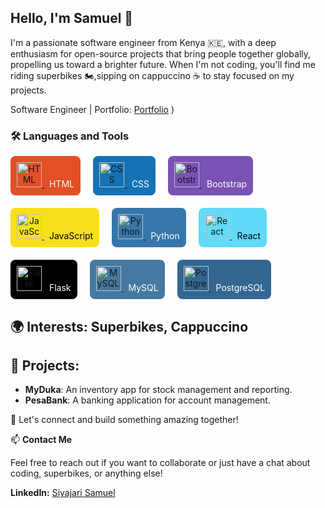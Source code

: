 ## Hello, I'm Samuel 👋

I'm a passionate software engineer from Kenya 🇰🇪, with a deep enthusiasm for open-source projects that bring people together globally, propelling us toward a brighter future. When I'm not coding, you'll find me riding superbikes 🏍️,sipping on cappuccino ☕ to stay focused on my projects.


Software Engineer | Portfolio: [Portfolio](https://docs.google.com/document/d/115WXCw12cqaaqp1jffu-18I1iS-LaNdl1yn6F6QV5sI/edit?pli=1)
)

### 🛠️ Languages and Tools

<div style="display: flex; flex-wrap: wrap; gap: 20px; align-items: center;">

  <div style="text-align: center; padding: 10px; background-color: #E34F26; border-radius: 8px;">
    <a href="https://developer.mozilla.org/en-US/docs/Web/HTML">
      <img src="https://cdn.jsdelivr.net/gh/devicons/devicon/icons/html5/html5-original.svg" alt="HTML" width="40" height="40"/>
    </a>
    <span style="color: white; margin-left: 8px;">HTML</span>
  </div>

  <div style="text-align: center; padding: 10px; background-color: #1572B6; border-radius: 8px;">
    <a href="https://developer.mozilla.org/en-US/docs/Web/CSS">
      <img src="https://cdn.jsdelivr.net/gh/devicons/devicon/icons/css3/css3-original.svg" alt="CSS" width="40" height="40"/>
    </a>
    <span style="color: white; margin-left: 8px;">CSS</span>
  </div>

  <div style="text-align: center; padding: 10px; background-color: #7952B3; border-radius: 8px;">
    <a href="https://getbootstrap.com/">
      <img src="https://cdn.jsdelivr.net/gh/devicons/devicon/icons/bootstrap/bootstrap-original.svg" alt="Bootstrap" width="40" height="40"/>
    </a>
    <span style="color: white; margin-left: 8px;">Bootstrap</span>
  </div>

  <div style="text-align: center; padding: 10px; background-color: #F7DF1E; border-radius: 8px;">
    <a href="https://www.javascript.com/">
      <img src="https://cdn.jsdelivr.net/gh/devicons/devicon/icons/javascript/javascript-original.svg" alt="JavaScript" width="40" height="40"/>
    </a>
    <span style="color: black; margin-left: 8px;">JavaScript</span>
  </div>

  <div style="text-align: center; padding: 10px; background-color: #3776AB; border-radius: 8px;">
    <a href="https://www.python.org/">
      <img src="https://cdn.jsdelivr.net/gh/devicons/devicon/icons/python/python-original.svg" alt="Python" width="40" height="40"/>
    </a>
    <span style="color: white; margin-left: 8px;">Python</span>
  </div>

  <div style="text-align: center; padding: 10px; background-color: #61DAFB; border-radius: 8px;">
    <a href="https://reactjs.org/">
      <img src="https://cdn.jsdelivr.net/gh/devicons/devicon/icons/react/react-original.svg" alt="React" width="40" height="40"/>
    </a>
    <span style="color: black; margin-left: 8px;">React</span>
  </div>

  <div style="text-align: center; padding: 10px; background-color: #000000; border-radius: 8px;">
    <a href="https://flask.palletsprojects.com/">
      <img src="https://cdn.jsdelivr.net/gh/devicons/devicon/icons/flask/flask-original.svg" alt="Flask" width="40" height="40"/>
    </a>
    <span style="color: white; margin-left: 8px;">Flask</span>
  </div>

  <div style="text-align: center; padding: 10px; background-color: #4479A1; border-radius: 8px;">
    <a href="https://www.mysql.com/">
      <img src="https://cdn.jsdelivr.net/gh/devicons/devicon/icons/mysql/mysql-original.svg" alt="MySQL" width="40" height="40"/>
    </a>
    <span style="color: white; margin-left: 8px;">MySQL</span>
  </div>

  <div style="text-align: center; padding: 10px; background-color: #336791; border-radius: 8px;">
    <a href="https://www.postgresql.org/">
      <img src="https://cdn.jsdelivr.net/gh/devicons/devicon/icons/postgresql/postgresql-original.svg" alt="PostgreSQL" width="40" height="40"/>
    </a>
    <span style="color: white; margin-left: 8px;">PostgreSQL</span>
  </div>

</div>

 
## 🌍 Interests: Superbikes,  Cappuccino

## 🚀 Projects:
- **MyDuka**: An inventory app for stock management and reporting.
- **PesaBank**: A banking application for account management.
  
🤝 Let's connect and build something amazing together!

📫 **Contact Me**

  Feel free to reach out if you want to collaborate or just have a chat about coding, superbikes, or anything else!

**LinkedIn:** [Siyajari Samuel](https://linkedin.com/in/samuel-siyajari-970365167)

